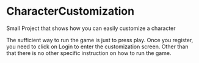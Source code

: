# CharacterCustomization
Small Project that shows how you can easily customize a character

The sufficient way to run the game is just to press play. Once you register, you need to click on Login to enter the customization screen. Other than that there is no other specific instruction on how to run the game.
